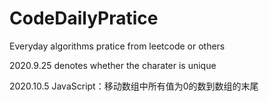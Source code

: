 # CodeDailyPratice
Everyday algorithms pratice from leetcode or others

2020.9.25 denotes whether the charater is unique 

2020.10.5 JavaScript：移动数组中所有值为0的数到数组的末尾
